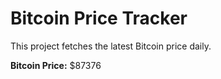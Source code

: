 # Bitcoin Price Tracker

This project fetches the latest Bitcoin price daily.

**Bitcoin Price:** $87376
